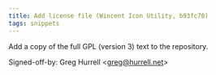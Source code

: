 ```yaml
---
title: Add license file (Wincent Icon Utility, b93fc70)
tags: snippets
---
```


Add a copy of the full GPL (version 3) text to the repository.

Signed-off-by: Greg Hurrell &lt;greg@hurrell.net&gt;
